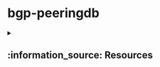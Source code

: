 # bgp-peeringdb


<details>
<summary><h2> :information_source: Resources </h2></summary>
 
**Nornir + Jinja2**

https://pypi.org/project/nornir-jinja2/

https://nornir.tech/nornir_jinja2/html/

https://nornir.readthedocs.io/en/latest/api/index.html


<\details>
